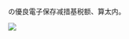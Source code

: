 の優良電子保存减措基税额、算太内。

![](https://www.nta.go.jp/tmp/61ccd7c7-3b03-4acc-85ea-bab709c11d90/images/cc9bd3e0445456b74733db5e8589405e8bb7a67798902613f15da332325ff32a.jpg)